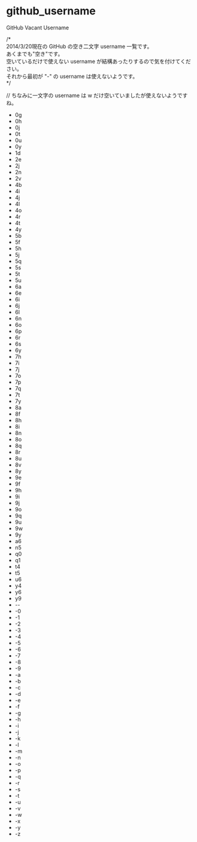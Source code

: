 github_username
===============

GitHub Vacant Username


/*   
    2014/3/20現在の GitHub の空き二文字 username 一覧です。  
    あくまでも"空き"です。  
    空いているだけで使えない username が結構あったりするので気を付けてください。  
    それから最初が "-" の username は使えないようです。  
*/  

//    ちなみに一文字の username は w だけ空いていましたが使えないようですね。  
  
  

* 0g
* 0h
* 0j
* 0t
* 0u
* 0y
* 1d
* 2e
* 2j
* 2n
* 2v
* 4b
* 4i
* 4j
* 4l
* 4o
* 4r
* 4t
* 4y
* 5b
* 5f
* 5h
* 5j
* 5q
* 5s
* 5t
* 5u
* 6a
* 6e
* 6i
* 6j
* 6l
* 6n
* 6o
* 6p
* 6r
* 6s
* 6y
* 7h
* 7i
* 7j
* 7o
* 7p
* 7q
* 7t
* 7y
* 8a
* 8f
* 8h
* 8i
* 8n
* 8o
* 8q
* 8r
* 8u
* 8v
* 8y
* 9e
* 9f
* 9h
* 9i
* 9j
* 9o
* 9q
* 9u
* 9w
* 9y
* a6
* n5
* q0
* q1
* t4
* t5
* u6
* y4
* y6
* y9
* \-\-
* -0
* -1
* -2
* -3
* -4
* -5
* -6
* -7
* -8
* -9
* -a
* -b
* -c
* -d
* -e
* -f
* -g
* -h
* -i
* -j
* -k
* -l
* -m
* -n
* -o
* -p
* -q
* -r
* -s
* -t
* -u
* -v
* -w
* -x
* -y
* -z
